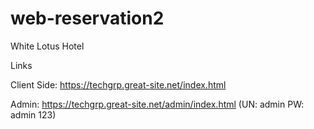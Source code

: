 # web-reservation2
White Lotus Hotel

Links 

Client Side: https://techgrp.great-site.net/index.html

Admin: https://techgrp.great-site.net/admin/index.html
(UN: admin PW: admin 123)

